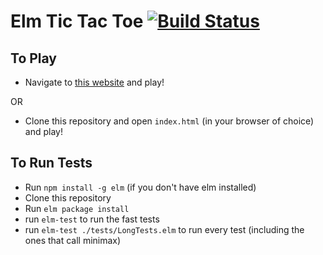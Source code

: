 # Elm Tic Tac Toe [![Build Status](https://travis-ci.org/tcmcgee/Elm-TTT.svg?branch=master)](https://travis-ci.org/tcmcgee/Elm-TTT)

## To Play

* Navigate to [this website](http://www.tomcmcgee.me/Elm-TTT/) and play!

OR

* Clone this repository and open `index.html` (in your browser of choice) and play!

## To Run Tests

* Run `npm install -g elm` (if you don't have elm installed)
* Clone this repository
* Run `elm package install`
* run `elm-test` to run the fast tests
* run `elm-test ./tests/LongTests.elm` to run every test (including the ones that call minimax)
